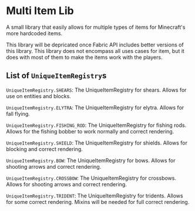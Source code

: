 # Multi Item Lib

A small library that easily allows for multiple types of items for Minecraft's more hardcoded items.

This library will be depricated once Fabric API includes better versions of this library.
This library does not encompass all uses cases for item, but it does with most of them to make the items work with the players.

## List of `UniqueItemRegistry`s

`UniqueItemRegistry.SHEARS`: The UniqueItemRegistry for shears. Allows for use on entities and blocks.

`UniqueItemRegistry.ELYTRA`: The UniqueItemRegistry for elytra. Allows for fall flying.

`UniqueItemRegistry.FISHING_ROD`: The UniqueItemRegistry for fishing rods. Allows for the fishing bobber to work normally and correct rendering.

`UniqueItemRegistry.SHIELD`: The UniqueItemRegistry for shields. Allows for blocking and correct rendering.

`UniqueItemRegistry.BOW`: The UniqueItemRegistry for bows. Allows for shooting arrows and correct rendering.

`UniqueItemRegistry.CROSSBOW`: The UniqueItemRegistry for crossbows. Allows for shooting arrows and correct rendering.

`UniqueItemRegistry.TRIDENT`: The UniqueItemRegistry for tridents. Allows for some correct rendering. Mixins will be needed for full correct rendering.